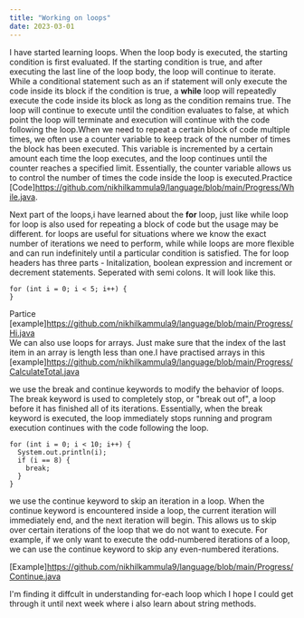 ```yaml
---
title: "Working on loops"
date: 2023-03-01
---
```

I have started learning loops. When the loop body is executed, the starting condition is first evaluated. If the starting condition is true, and after executing the last line of the loop body, the loop will continue to iterate. While a conditional statement such as an if statement will only execute the code inside its block if the condition is true, a **while** loop will repeatedly execute the code inside its block as long as the condition remains true. The loop will continue to execute until the condition evaluates to false, at which point the loop will terminate and execution will continue with the code following the loop.When we need to repeat a certain block of code multiple times, we often use a counter variable to keep track of the number of times the block has been executed. This variable is incremented by a certain amount each time the loop executes, and the loop continues until the counter reaches a specified limit. Essentially, the counter variable allows us to control the number of times the code inside the loop is executed.Practice [Code]https://github.com/nikhilkammula9/language/blob/main/Progress/While.java.

Next part of the loops,i have learned about the **for** loop, just like while loop for loop is also used for repeating a block of code but the usage may be different. for loops are useful for situations where we know the exact number of iterations we need to perform, while while loops are more flexible and can run indefinitely until a particular condition is satisfied. The for loop headers has three parts - Initalization, boolean expression and increment or decrement statements. Seperated with semi colons. It will look like this.
```
for (int i = 0; i < 5; i++) { 
}
```
Partice [example]https://github.com/nikhilkammula9/language/blob/main/Progress/Hi.java   
We can also use loops for arrays. Just make sure that the index of the last item in an array is length less than one.I have practised arrays in this [example]https://github.com/nikhilkammula9/language/blob/main/Progress/CalculateTotal.java 

we use the break and continue keywords to modify the behavior of loops. The break keyword is used to completely stop, or "break out of", a loop before it has finished all of its iterations. Essentially, when the break keyword is executed, the loop immediately stops running and program execution continues with the code following the loop.
```
for (int i = 0; i < 10; i++) {
  System.out.println(i);
  if (i == 8) {
    break;
  }
}
```

we use the continue keyword to skip an iteration in a loop. When the continue keyword is encountered inside a loop, the current iteration will immediately end, and the next iteration will begin. This allows us to skip over certain iterations of the loop that we do not want to execute. For example, if we only want to execute the odd-numbered iterations of a loop, we can use the continue keyword to skip any even-numbered iterations.

[Example]https://github.com/nikhilkammula9/language/blob/main/Progress/Continue.java

I'm finding it diffcult in understanding for-each loop which I hope I could get through it until next week where i also learn about string methods.

